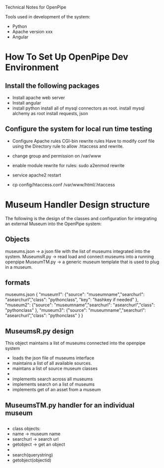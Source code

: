 Technical Notes for OpenPipe 

Tools used in development of the system:

* Python
* Apache version xxx
* Angular



# How To Set Up OpenPipe Dev Environment

## Install the following packages

* Install apache web server
* Install angular
* install python
   install all of mysql connectors as root.
   install mysql alchemy as root
   install requests, json 

## Configure the system for local run time testing

* Configure Apache rules
   CGI-bin
   rewrite rules
     Have to modify conf file using the Directory rule to allow .htaccess and rewrite.

* change group and permission on /var/www
* enable module rewrite for rules: sudo a2enmod rewrite
* service apache2 restart
* cp config/htaccess.conf /var/www/html/.htaccess


# Museum Handler Design structure

The following is the design of the classes and configuration for integrating an external Museum into the OpenPipe system:

## Objects
museums.json -> a json file with the list of museums integrated into the system.
MuseumsR.py -> read load and connect museums into a running openpipe
MuseumTM.py  -> a generic museum template that is used to plug in a museum.

## formats
museums.json 
{
 "museum1": {"source": "museumname","searchurl": "asearchurl","class": "pythonclass", "key": "hashkey if needed" },
 "museum2": {"source": "museumname","searchurl": "asearchurl","class": "pythonclass" },
"museum3":  {"source": "museumname","searchurl": "asearchurl","class": "pythonclass" }
}

## MuseumsR.py design 

This object maintains a list of museums connected into the openpipe system

* loads the json file of museums interface
* maintains a list of all available sources.
* maintans a list of source museum classes
* 
* implements search across all museums
* implements search on a list of museums
* implements get of an asset from a museum

## MuseumsTM.py handler for an individual museum
## 

* class objects:
*   name -> museum name
*   searchurl -> search url
*   getobject -> get an object 
*
*   search(querystring)
*   getobject(objectid)

